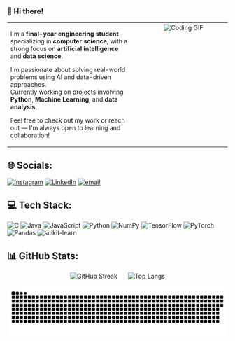 ### 👋 Hi there!

<table style="border-collapse: collapse; border: none;">
  <tr>
    <td width="60%" valign="top" style="padding-right: 20px; padding-right: 20px; border: none;">
      <p>I'm a <strong>final-year engineering student</strong> specializing in <strong>computer science</strong>, with a strong focus on <strong>artificial intelligence</strong> and <strong>data science</strong>.</p>

  <p>I'm passionate about solving real-world problems using AI and data-driven approaches.<br/>
      Currently working on projects involving <strong>Python</strong>, <strong>Machine Learning</strong>, and <strong>data analysis</strong>.</p>

  <p>Feel free to check out my work or reach out — I'm always open to learning and collaboration!</p>
  </td>
    <td width="40%" align="center" valign="top" style="border: none;">
      <img src="https://media2.giphy.com/media/v1.Y2lkPTc5MGI3NjExdjg1enFmdmhxZnN3Y2dvazI5d290dHAwczI3ZzQzOHpqYnNlOHdobiZlcD12MV9pbnRlcm5hbF9naWZfYnlfaWQmY3Q9Zw/s4ycVAVuJvXRvK0Rap/giphy.gif" alt="Coding GIF" style="max-width: 100%; height: auto;" />
    </td>
  </tr>
</table>




## 🌐 Socials:
[![Instagram](https://img.shields.io/badge/Instagram-%23E4405F.svg?logo=Instagram&logoColor=white)](https://instagram.com/lategardener) [![LinkedIn](https://img.shields.io/badge/LinkedIn-%230077B5.svg?logo=linkedin&logoColor=white)](https://linkedin.com/in/www.linkedin.com/in/marcloiccedric) [![email](https://img.shields.io/badge/Email-D14836?logo=gmail&logoColor=white)](mailto:djolemarc@cy-tech.fr) 

## 💻 Tech Stack:
<p align="left">
  <img src="https://cdn.jsdelivr.net/gh/devicons/devicon/icons/c/c-original.svg" width="30" height="30" alt="C" />
  <img src="https://cdn.jsdelivr.net/gh/devicons/devicon/icons/java/java-original.svg" width="30" height="30" alt="Java" />
  <img src="https://cdn.jsdelivr.net/gh/devicons/devicon/icons/javascript/javascript-original.svg" width="30" height="30" alt="JavaScript" />
  <img src="https://cdn.jsdelivr.net/gh/devicons/devicon/icons/python/python-original.svg" width="30" height="30" alt="Python" />
  <img src="https://cdn.jsdelivr.net/gh/devicons/devicon/icons/numpy/numpy-original.svg" width="30" height="30" alt="NumPy" />
  <img src="https://cdn.jsdelivr.net/gh/devicons/devicon/icons/tensorflow/tensorflow-original.svg" width="30" height="30" alt="TensorFlow" />
  <img src="https://cdn.jsdelivr.net/gh/devicons/devicon/icons/pytorch/pytorch-original.svg" width="30" height="30" alt="PyTorch" />
  <img src="https://img.shields.io/badge/pandas-150458?style=for-the-badge&logo=pandas&logoColor=white" width="90" alt="Pandas" />
  <img src="https://img.shields.io/badge/scikit--learn-F7931E?style=for-the-badge&logo=scikit-learn&logoColor=white" width="110" alt="scikit-learn" />
</p>

## 📊 GitHub Stats:
<div align="center">
  <img src="https://nirzak-streak-stats.vercel.app/?user=lategardener&theme=tokyonight&hide_border=true" alt="GitHub Streak" style="margin-right: 20px; height: 200px;" />
  <img src="https://github-readme-stats.vercel.app/api/top-langs/?username=lategardener&theme=tokyonight&hide_border=true&include_all_commits=true&count_private=false&layout=compact" alt="Top Langs" style="height: 200px;" />
</div>

<br />

<div align="center">
  <img src="https://github.com/lategardener/snk/blob/output-svg-only/github-contribution-grid-snake-dark.svg" alt="Snake animation" />
</div>
